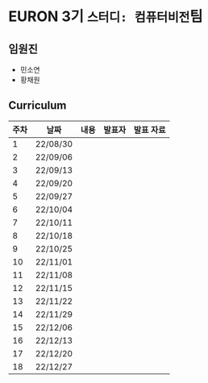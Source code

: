 # EURON 3기 `스터디: 컴퓨터비전`팀

## 임원진
- 민소연
- 황채원


## Curriculum

| 주차 | 날짜 | 내용 | 발표자 | 발표 자료|
|---|---|---|---|---|
|1|22/08/30|
|2|22/09/06|
|3|22/09/13|
|4|22/09/20|
|5|22/09/27|
|6|22/10/04|
|7|22/10/11|
|8|22/10/18|
|9|22/10/25|
|10|22/11/01|
|11|22/11/08|
|12|22/11/15|
|13|22/11/22|
|14|22/11/29|
|15|22/12/06|
|16|22/12/13|
|17|22/12/20|
|18|22/12/27|
